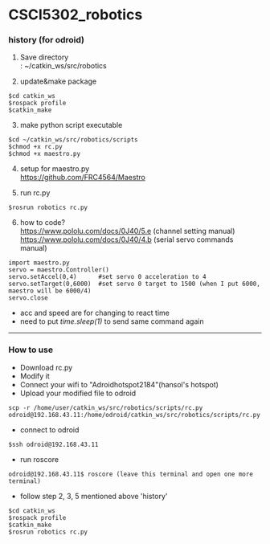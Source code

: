 # CSCI5302_robotics

### history (for odroid)

1. Save directory <br>
  : ~/catkin_ws/src/robotics

2. update&make package
```
$cd catkin_ws
$rospack profile
$catkin_make
```

3. make python script executable
```
$cd ~/catkin_ws/src/robotics/scripts
$chmod +x rc.py
$chmod +x maestro.py
```

4. setup for maestro.py <br>
  https://github.com/FRC4564/Maestro
  
5. run rc.py
```
$rosrun robotics rc.py
```

6. how to code? <br>
  https://www.pololu.com/docs/0J40/5.e (channel setting manual)<br>
  https://www.pololu.com/docs/0J40/4.b (serial servo commands manual)

```
import maestro.py
servo = maestro.Controller()
servo.setAccel(0,4)      #set servo 0 acceleration to 4
servo.setTarget(0,6000)  #set servo 0 target to 1500 (when I put 6000, maestro will be 6000/4)
servo.close
```
- acc and speed are for changing to react time
- need to put *time.sleep(1)* to send same command again

---

### How to use

- Download rc.py<br>
- Modify it<br>
- Connect your wifi to "Adroidhotspot2184"(hansol's hotspot)<br>
- Upload your modified file to odroid
```
scp -r /home/user/catkin_ws/src/robotics/scripts/rc.py odroid@192.168.43.11:/home/odroid/catkin_ws/src/robotics/scripts/rc.py
```
- connect to odroid
```
$ssh odroid@192.168.43.11
```
- run roscore
```
odroid@192.168.43.11$ roscore (leave this terminal and open one more terminal)
```
- follow step 2, 3, 5 mentioned above 'history'<br>
```
$cd catkin_ws
$rospack profile
$catkin_make
$rosrun robotics rc.py
```
